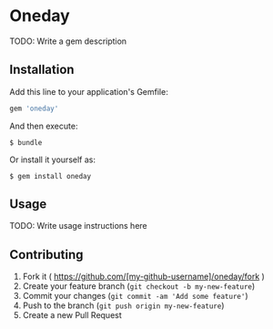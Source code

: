 # Oneday

TODO: Write a gem description

## Installation

Add this line to your application's Gemfile:

```ruby
gem 'oneday'
```

And then execute:

    $ bundle

Or install it yourself as:

    $ gem install oneday

## Usage

TODO: Write usage instructions here

## Contributing

1. Fork it ( https://github.com/[my-github-username]/oneday/fork )
2. Create your feature branch (`git checkout -b my-new-feature`)
3. Commit your changes (`git commit -am 'Add some feature'`)
4. Push to the branch (`git push origin my-new-feature`)
5. Create a new Pull Request
